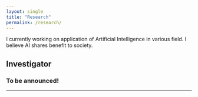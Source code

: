 ```yaml
---
layout: single
title: "Research"
permalink: /research/
---
```



I currently working on application of Artificial Intelligence in various field. I believe AI shares benefit to society.

## Investigator

### To be announced!

---
